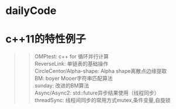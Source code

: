 # dailyCode
c++11的特性例子
====
>>OMPtest: c++ for 循环并行计算<br>
>>ReverseLink: 单链表的基础操作<br>
>>CircleCentor/Alpha-shape: Alpha shape离散点边缘提取<br>
>>BM: boyer Mooer字符串匹配算法<br>
>>sunday: 改进的BM算法<br>
>>Async/Async2: std::future异步结果使用（线程同步）<br>
>>threadSync: 线程间同步的常用方式mutex,条件变量,自旋锁<br>

